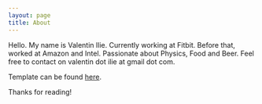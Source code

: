 ```yaml
---
layout: page
title: About
---
```


<p class="message">
  Hello. My name is Valentin Ilie. Currently working at Fitbit. Before that,
  worked at Amazon and Intel. Passionate about Physics, Food and Beer.
  Feel free to contact on valentin dot ilie at gmail dot com.
</p>

Template can be found [here](https://github.com/poole/lanyon).

Thanks for reading!
